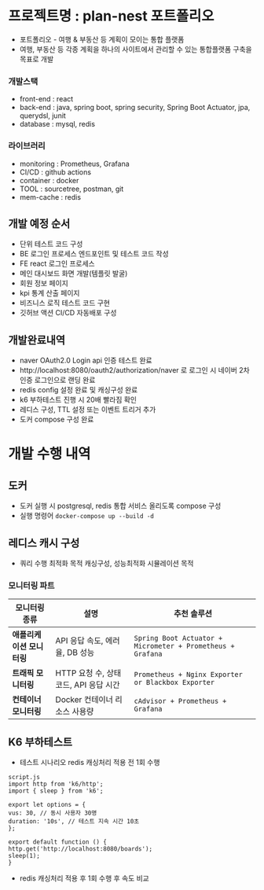 # 프로젝트명 : plan-nest 포트폴리오
 - 포트폴리오 - 여행 &amp; 부동산 등 계획이 모이는 통합 플랫폼
 - 여행, 부동산 등 각종 계획을 하나의 사이트에서 관리할 수 있는 통합플랫폼 구축을 목표로 개발

### 개발스택
 - front-end : react
 - back-end : java, spring boot, spring security, Spring Boot Actuator, jpa, querydsl, junit
 - database : mysql, redis

### 라이브러리
 - monitoring : Prometheus, Grafana
 - CI/CD : github actions
 - container : docker
 - TOOL : sourcetree, postman, git
 - mem-cache : redis

## 개발 예정 순서
 - 단위 테스트 코드 구성
 - BE 로그인 프로세스 엔드포인트 및 테스트 코드 작성
 - FE react 로그인 프로세스 
 - 메인 대시보드 화면 개발(템플릿 발굴)
 - 회원 정보 페이지
 - kpi 통계 산출 페이지
 - 비즈니스 로직 테스트 코드 구현
 - 깃허브 액션 CI/CD 자동배포 구성

## 개발완료내역
 - naver OAuth2.0 Login api 인증 테스트 완료
 - http://localhost:8080/oauth2/authorization/naver 로 로그인 시 네이버 2차인증 로그인으로 랜딩 완료
 - redis config 설정 완료 및 캐싱구성 완료
 - k6 부하테스트 진행 시 20배 빨라짐 확인
 - 레디스 구성, TTL 설정 또는 이벤트 트리거 추가
 - 도커 compose 구성 완료



# 개발 수행 내역

## 도커 
 - 도커 실행 시 postgresql, redis 통합 서비스 올리도록 compose 구성
 -  실행 명령어 `docker-compose up --build -d`

## 레디스 캐시 구성
 - 쿼리 수행 최적화 목적 캐싱구성, 성능최적화 시뮬레이션 목적

### 모니터링 파트
| **모니터링 종류**     | **설명**                                   | **추천 솔루션**                                            |
|------------------|--------------------------------|--------------------------------------------------|
| **애플리케이션 모니터링** | API 응답 속도, 에러율, DB 성능            | `Spring Boot Actuator + Micrometer + Prometheus + Grafana` |
| **트래픽 모니터링**     | HTTP 요청 수, 상태 코드, API 응답 시간      | `Prometheus + Nginx Exporter or Blackbox Exporter` |
| **컨테이너 모니터링**   | Docker 컨테이너 리소스 사용량               | `cAdvisor + Prometheus + Grafana` |

## K6 부하테스트
- 테스트 시나리오 redis 캐싱처리 적용 전 1회 수행
```
script.js
import http from 'k6/http';
import { sleep } from 'k6';

export let options = {
vus: 30, // 동시 사용자 30명
duration: '10s', // 테스트 지속 시간 10초
};

export default function () {
http.get('http://localhost:8080/boards');
sleep(1);
}
```
- redis 캐싱처리 적용 후 1회 수행 후 속도 비교



